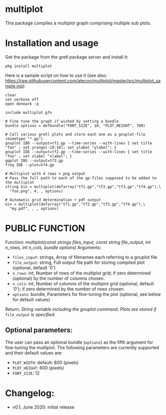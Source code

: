 # multiplot

This package compiles a multiplot graph comprising multiple sub plots.

# Installation and usage

Get the package from the gretl package server and install it:
```
pkg install multiplot
```
Here is a sample script on how to use it (see also: https://raw.githubusercontent.com/atecon/multiplot/master/src/multiplot_sample.inp):

```
clear
set verbose off
open denmark -q

include multiplot.gfn

# Fine tune the graph if wished by setting a bundle
bundle options = defbundle("FONT_SIZE", 10, "PLOT_HEIGHT", 700)

# Call various gretl plots and store each one as a gnuplot-file (mimetype "*.gp")
gnuplot IBO --output=tf1.gp --time-series --with-lines { set title "foo" ; set yrange[-10:10]; set ylabel "ylabel"; }
gnuplot IDE --output=tf2.gp --time-series --with-lines { set title "foo" ; set xlabel "xlabel"; }
qqplot IBO --output=tf3.gp
freq IDE --plot=tf4.gp

# Multiplot with 4 rows + png output
# Pass the full path to each of the gp-files supposed to be added to the multiplot
string Gin = multiplot(defarray("tf1.gp","tf2.gp","tf3.gp","tf4.gp"),\
  "foo.png", 4, , options)

# Automatic grid determination + pdf output
Gin = multiplot(defarray("tf1.gp","tf2.gp","tf3.gp","tf4.gp"),\
  "my.pdf", , , options)
```

# PUBLIC FUNCTION

Function:       *multiplot(const strings files_input, const string file_output,
                int n_rows, int n_cols, bundle options)*
Arguments:
- ```files_input```:    strings, Array of filenames each referring to a gnuplot file
- ```file_output```:    string, Full output file path for storing compiled plot (optional, default '0')
- ```n_rows```:         int, Number of rows of the multiplot grid; if zero determined (optional) by the number of columns chosen.
- ```n_cols```:         int, Number of columns of the multiplot grid (optional, default '0'); if zero determined by the number of rows chosen.
- ```options```:        bundle, Parameters for fine-tuning the plot (optional, see below for default values)

Return: *String variable including the gnuplot command. Plots are stored if ```file_output``` is specified.*


## Optional parameters:

The user can pass an optional bundle (```options```) as the fifth argument for fine-tuning the multiplot. The following parameters are currently supported and their default values are:

- ```PLOT_WIDTH```: default: 800 (pixels)
- ```PLOT_HEIGHT```: 600 (pixels)
- ```FONT_SIZE```: 12

# Changelog:
- v0.1, June 2020: initial release
